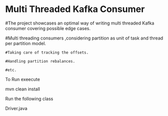 # Multi Threaded Kafka Consumer
#The project showcases an optimal  way of writing multi threaded Kafka consumer covering possible edge cases.

#Multi threading consumers ,considering partition as unit of task and thread per partition model.

    #Taking care of tracking the offsets.
    
    #Handling partition rebalances.
    
    #etc.
    
   
 To Run exeecute
 
 mvn clean install
 
 Run the following class
 
 Driver.java
